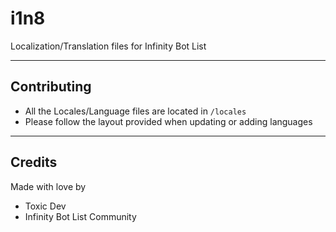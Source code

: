 # i1n8
Localization/Translation files for Infinity Bot List

---

## Contributing
- All the Locales/Language files are located in `/locales`
- Please follow the layout provided when updating or adding languages

---

## Credits
Made with love by

- Toxic Dev
- Infinity Bot List Community
